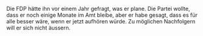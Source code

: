 Die FDP hätte ihn vor einem Jahr gefragt, was er plane. Die Partei wollte, dass er noch einige Monate im Amt bleibe, aber er habe gesagt, dass es für alle besser wäre, wenn er jetzt aufhören würde. Zu möglichen Nachfolgern will er sich nicht äussern.
